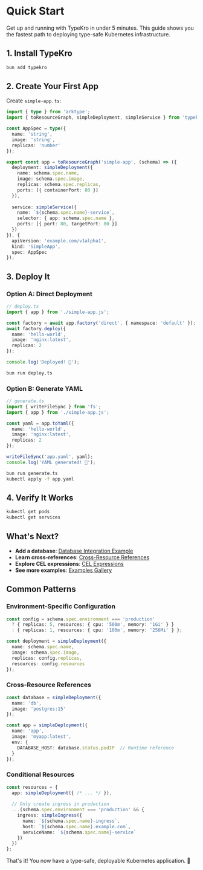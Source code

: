 # Quick Start

Get up and running with TypeKro in under 5 minutes. This guide shows you the fastest path to deploying type-safe Kubernetes infrastructure.

## 1. Install TypeKro

```bash
bun add typekro
```

## 2. Create Your First App

Create `simple-app.ts`:

```typescript
import { type } from 'arktype';
import { toResourceGraph, simpleDeployment, simpleService } from 'typekro';

const AppSpec = type({
  name: 'string',
  image: 'string',
  replicas: 'number'
});

export const app = toResourceGraph('simple-app', (schema) => ({
  deployment: simpleDeployment({
    name: schema.spec.name,
    image: schema.spec.image,
    replicas: schema.spec.replicas,
    ports: [{ containerPort: 80 }]
  }),
  
  service: simpleService({
    name: `${schema.spec.name}-service`,
    selector: { app: schema.spec.name },
    ports: [{ port: 80, targetPort: 80 }]
  })
}), {
  apiVersion: 'example.com/v1alpha1',
  kind: 'SimpleApp',
  spec: AppSpec
});
```

## 3. Deploy It

### Option A: Direct Deployment

```typescript
// deploy.ts
import { app } from './simple-app.js';

const factory = await app.factory('direct', { namespace: 'default' });
await factory.deploy({
  name: 'hello-world',
  image: 'nginx:latest',
  replicas: 2
});

console.log('Deployed! 🚀');
```

```bash
bun run deploy.ts
```

### Option B: Generate YAML

```typescript
// generate.ts
import { writeFileSync } from 'fs';
import { app } from './simple-app.js';

const yaml = app.toYaml({
  name: 'hello-world',
  image: 'nginx:latest',
  replicas: 2
});

writeFileSync('app.yaml', yaml);
console.log('YAML generated! 📄');
```

```bash
bun run generate.ts
kubectl apply -f app.yaml
```

## 4. Verify It Works

```bash
kubectl get pods
kubectl get services
```

## What's Next?

- **Add a database**: [Database Integration Example](../examples/database.md)
- **Learn cross-references**: [Cross-Resource References](./cross-references.md)
- **Explore CEL expressions**: [CEL Expressions](./cel-expressions.md)
- **See more examples**: [Examples Gallery](../examples/)

## Common Patterns

### Environment-Specific Configuration

```typescript
const config = schema.spec.environment === 'production' 
  ? { replicas: 5, resources: { cpu: '500m', memory: '1Gi' } }
  : { replicas: 1, resources: { cpu: '100m', memory: '256Mi' } };

const deployment = simpleDeployment({
  name: schema.spec.name,
  image: schema.spec.image,
  replicas: config.replicas,
  resources: config.resources
});
```

### Cross-Resource References

```typescript
const database = simpleDeployment({
  name: 'db',
  image: 'postgres:15'
});

const app = simpleDeployment({
  name: 'app',
  image: 'myapp:latest',
  env: {
    DATABASE_HOST: database.status.podIP  // Runtime reference
  }
});
```

### Conditional Resources

```typescript
const resources = {
  app: simpleDeployment({ /* ... */ }),
  
  // Only create ingress in production
  ...(schema.spec.environment === 'production' && {
    ingress: simpleIngress({
      name: `${schema.spec.name}-ingress`,
      host: `${schema.spec.name}.example.com`,
      serviceName: `${schema.spec.name}-service`
    })
  })
};
```

That's it! You now have a type-safe, deployable Kubernetes application. 🎉